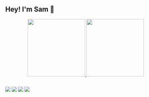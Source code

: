 ## Hey! I'm Sam 🤙
<div align="center">
  <a href="https://github.com/gilhosamu">
  <img height="180em" src="https://github-readme-stats.vercel.app/api?username=gilhosamu&show_icons=true&theme=dark&include_all_commits=true&count_private=true"/>
  <img height="180em" src="https://github-readme-stats.vercel.app/api/top-langs/?username=gilhosamu&layout=compact&langs_count=7&theme=dark"/>
</div>
  
  ##
 
<div> 
  	<a href="https://www.twitter.com/gilhosamu" target="_blank"><img src="https://img.shields.io/badge/Twitter-1DA1F2?style=for-the-badge&logo=twitter&logoColor=white" target="_blank"></a>
  <a href="https://instagram.com/alvesamu" target="_blank"><img src="https://img.shields.io/badge/-Instagram-%23E4405F?style=for-the-badge&logo=instagram&logoColor=white" target="_blank"></a>
 <a href="https://discord.gg/C6cfXu4sD5" target="_blank"><img src="https://img.shields.io/badge/Discord-7289DA?style=for-the-badge&logo=discord&logoColor=white" target="_blank"></a> 
  <a href = "mailto:sgilho16@gmail.com"><img src="https://img.shields.io/badge/-Gmail-%23333?style=for-the-badge&logo=gmail&logoColor=white" target="_blank"></a>
 

  </div>
